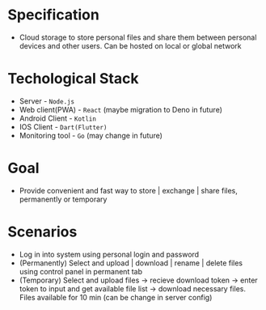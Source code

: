 # Specification
* Cloud storage to store personal files and share them between personal devices and other users. Can be hosted on local or global network

# Techological Stack
* Server - <code>Node.js</code>
* Web client(PWA) - <code>React</code> (maybe migration to Deno in future)
* Android Client - <code>Kotlin</code>
* IOS Client - <code>Dart(Flutter)</code>
* Monitoring tool - <code>Go</code> (may change in future)

# Goal
* Provide convenient and fast way to store | exchange | share files, permanently or temporary

# Scenarios
* Log in into system using personal login and password
* (Permanently) Select and upload | download | rename | delete files using control panel in permanent tab
* (Temporary) Select and upload files -> recieve download token -> enter token to input and get available file list -> download necessary files. Files available for 10 min (can be change in server config)
